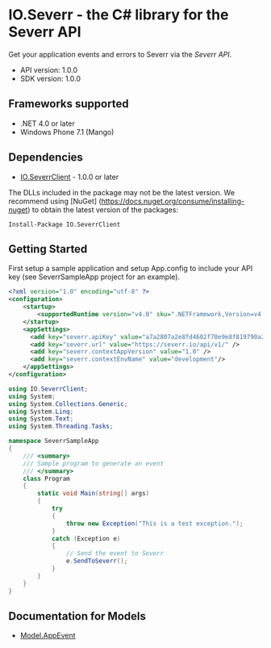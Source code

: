 # IO.Severr - the C# library for the Severr API

Get your application events and errors to Severr via the *Severr API*.

- API version: 1.0.0
- SDK version: 1.0.0

## Frameworks supported
- .NET 4.0 or later
- Windows Phone 7.1 (Mango)

## Dependencies
- [IO.SeverrClient](http://www.nuget.org/packages/IO.SeverrClient/) - 1.0.0 or later

The DLLs included in the package may not be the latest version. We recommend using [NuGet] (https://docs.nuget.org/consume/installing-nuget) to obtain the latest version of the packages:
```
Install-Package IO.SeverrClient
```

## Getting Started

First setup a sample application and setup App.config to include your API key (see SeverrSampleApp project for an example).

```xml
<?xml version="1.0" encoding="utf-8" ?>
<configuration>
    <startup> 
        <supportedRuntime version="v4.0" sku=".NETFramework,Version=v4.5.2" />
    </startup>
    <appSettings>
      <add key="severr.apiKey" value="a7a2807a2e8fd4602f70e9e8f819790a267213934083" />
      <add key="severr.url" value="https://severr.io/api/v1/" />
      <add key="severr.contextAppVersion" value="1.0" />
      <add key="severr.contextEnvName" value="development"/>
    </appSettings>
</configuration>
```

```csharp
using IO.SeverrClient;
using System;
using System.Collections.Generic;
using System.Linq;
using System.Text;
using System.Threading.Tasks;

namespace SeverrSampleApp
{
    /// <summary>
    /// Sample program to generate an event
    /// </summary>
    class Program
    {
        static void Main(string[] args)
        {
            try
            {
                throw new Exception("This is a test exception.");
            }
            catch (Exception e)
            {
                // Send the event to Severr
                e.SendToSeverr();
            }
        }
    }
}
```

<a name="documentation-for-models"></a>
## Documentation for Models

 - [Model.AppEvent](generated/docs/AppEvent.md)

